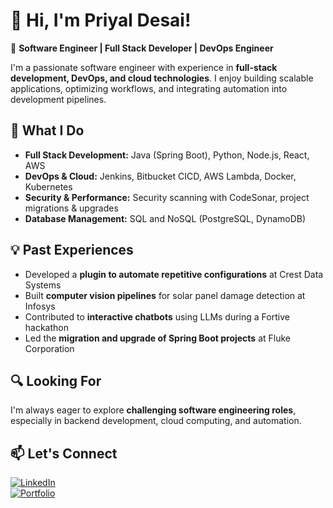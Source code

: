 
<!--
**priyalrdesai99/priyalrdesai99** is a ✨ _special_ ✨ repository because its `README.md` (this file) appears on your GitHub profile.

Here are some ideas to get you started:

- 🔭 I’m currently working on ...
- 🌱 I’m currently learning ...
- 👯 I’m looking to collaborate on ...
- 🤔 I’m looking for help with ...
- 💬 Ask me about ...
- 📫 How to reach me: ...
- 😄 Pronouns: ...
- ⚡ Fun fact: ...
-->


# 👋 Hi, I'm Priyal Desai!  

🚀 **Software Engineer | Full Stack Developer | DevOps Engineer**  

I'm a passionate software engineer with experience in **full-stack development, DevOps, and cloud technologies**. I enjoy building scalable applications, optimizing workflows, and integrating automation into development pipelines.  

## 🔹 What I Do  
- **Full Stack Development:** Java (Spring Boot), Python, Node.js, React, AWS  
- **DevOps & Cloud:** Jenkins, Bitbucket CICD, AWS Lambda, Docker, Kubernetes  
- **Security & Performance:** Security scanning with CodeSonar, project migrations & upgrades  
- **Database Management:** SQL and NoSQL (PostgreSQL, DynamoDB)  

## 💡 Past Experiences  
- Developed a **plugin to automate repetitive configurations** at Crest Data Systems  
- Built **computer vision pipelines** for solar panel damage detection at Infosys  
- Contributed to **interactive chatbots** using LLMs during a Fortive hackathon  
- Led the **migration and upgrade of Spring Boot projects** at Fluke Corporation  

## 🔍 Looking For  
I'm always eager to explore **challenging software engineering roles**, especially in backend development, cloud computing, and automation.  

## 📫 Let's Connect  
[![LinkedIn](https://img.shields.io/badge/LinkedIn-Profile-blue?logo=linkedin)](https://www.linkedin.com/in/priyalrdesai99/)  
[![Portfolio](https://img.shields.io/badge/GitHub-Profile-black?logo=github)]([https://github.com/priyalrdesai99](https://priyalrdesai99.github.io/portfolio/))
